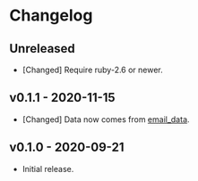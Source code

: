 # Changelog

<!--
Prefix your message with one of the following:

- [Added] for new features.
- [Changed] for changes in existing functionality.
- [Deprecated] for soon-to-be removed features.
- [Removed] for now removed features.
- [Fixed] for any bug fixes.
- [Security] in case of vulnerabilities.
-->

## Unreleased

- [Changed] Require ruby-2.6 or newer.

## v0.1.1 - 2020-11-15

- [Changed] Data now comes from
  [email_data](https://github.com/fnando/email_data).

## v0.1.0 - 2020-09-21

- Initial release.
